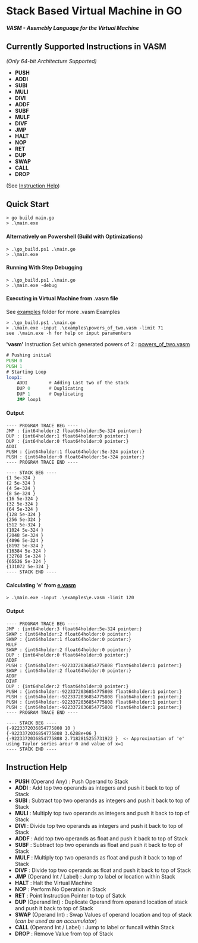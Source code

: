 # Stack Based Virtual Machine in GO

##### VASM - Assmebly Language for the Virtual Machine
## Currently Supported Instructions in VASM 

*(Only 64-bit Architecture Supported)*
- **PUSH**
- **ADDI**
- **SUBI**
- **MULI**
- **DIVI**
- **ADDF**
- **SUBF**
- **MULF**
- **DIVF**
- **JMP**
- **HALT**
- **NOP**
- **RET**
- **DUP**
- **SWAP**
- **CALL**
- **DROP**

(See [Instruction Help](#instruction-help))
## Quick Start

```console
> go build main.go
> .\main.exe
```
#### Alternatively on Powershell (Build with Optimizations)
```console
> .\go_build.ps1 .\main.go
> .\main.exe
```
#### Running With Step Debugging
```console
> .\go_build.ps1 .\main.go
> .\main.exe -debug
```
#### Executing in Virtual Machine from .vasm file

See [examples](./examples) folder for more .vasm Examples
```console
> .\go_build.ps1 .\main.go
> .\main.exe -input .\examples\powers_of_two.vasm -limit 71
see .\main.exe -h for help on input paramenters
```
**'vasm'** Instruction Set which generated powers of 2 : [powers_of_two.vasm](./examples/powers_of_two.vasm)
```asm
# Pushing initial
PUSH 0
PUSH 1
# Starting Loop
loop1:
    ADDI		# Adding Last two of the stack
    DUP 0		# Duplicating 
    DUP 1		# Duplicating 
    JMP loop1
```
#### Output
```console
---- PROGRAM TRACE BEG ----
JMP : {int64holder:2 float64holder:5e-324 pointer:}
DUP : {int64holder:1 float64holder:0 pointer:}
DUP : {int64holder:0 float64holder:0 pointer:}
ADDI
PUSH : {int64holder:1 float64holder:5e-324 pointer:}
PUSH : {int64holder:0 float64holder:5e-324 pointer:}
---- PROGRAM TRACE END ----

---- STACK BEG ----
{1 5e-324 }
{2 5e-324 }
{4 5e-324 }
{8 5e-324 }
{16 5e-324 }
{32 5e-324 }
{64 5e-324 }
{128 5e-324 }
{256 5e-324 }
{512 5e-324 }
{1024 5e-324 }
{2048 5e-324 }
{4096 5e-324 }
{8192 5e-324 }
{16384 5e-324 }
{32768 5e-324 }
{65536 5e-324 }
{131072 5e-324 }
---- STACK END ----
```

#### Calculating 'e' from [e.vasm](./examples/e.vasm)

```console
> .\main.exe -input .\examples\e.vasm -limit 120
```
#### Output
```console
---- PROGRAM TRACE BEG ----
JMP : {int64holder:3 float64holder:5e-324 pointer:}
SWAP : {int64holder:2 float64holder:0 pointer:}
SWAP : {int64holder:1 float64holder:0 pointer:}
MULF
SWAP : {int64holder:2 float64holder:0 pointer:}
DUP : {int64holder:0 float64holder:0 pointer:}
ADDF
PUSH : {int64holder:-9223372036854775808 float64holder:1 pointer:}
SWAP : {int64holder:2 float64holder:0 pointer:}
ADDF
DIVF
DUP : {int64holder:2 float64holder:0 pointer:}
PUSH : {int64holder:-9223372036854775808 float64holder:1 pointer:}
PUSH : {int64holder:-9223372036854775808 float64holder:1 pointer:}
PUSH : {int64holder:-9223372036854775808 float64holder:1 pointer:}
PUSH : {int64holder:-9223372036854775808 float64holder:1 pointer:}
---- PROGRAM TRACE END ----

---- STACK BEG ----
{-9223372036854775808 10 }
{-9223372036854775808 3.6288e+06 }
{-9223372036854775808 2.7182815255731922 }  <- Approximation of 'e' using Taylor series arour 0 and value of x=1
---- STACK END ----
```

## Instruction Help

- **PUSH** (Operand Any) : Push Operand to Stack
- **ADDI** : Add top two operands as integers and push it back to top of Stack
- **SUBI** : Subtract top two operands as integers and push it back to top of Stack
- **MULI** : Multiply top two operands as integers and push it back to top of Stack
- **DIVI** : Divide top two operands as integers and push it back to top of Stack
- **ADDF** : Add top two operands as float and push it back to top of Stack
- **SUBF** : Subtract top two operands as float and push it back to top of Stack
- **MULF** : Multiply top two operands as float and push it back to top of Stack
- **DIVF** : Divide top two operands as float and push it back to top of Stack
- **JMP** (Operand Int / Label) : Jump to label or location within Stack
- **HALT** : Halt the Virtual Machine
- **NOP** : Perform No Operation in Stack
- **RET** : Point Instruction Pointer to top of Satck
- **DUP** (Operand Int) : Duplicate Operand from operand location of stack and push it back to top of Stack
- **SWAP** (Operand Int) : Swap Values of operand location and top of stack (*can be used as an accumulator*) 
- **CALL** (Operand Int / Label) : Jump to label or funcall within Stack
- **DROP** : Remove Value from top of Stack